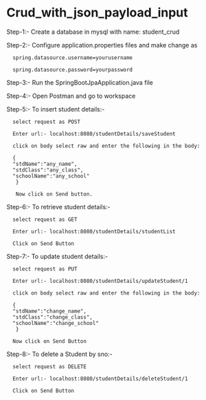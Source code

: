# Crud_with_json_payload_input

Step-1:- Create a database in mysql with name: student_crud

Step-2:- Configure application.properties files and make change as

      spring.datasource.username=yourusername
      
      spring.datasource.password=yourpassword
Step-3:- Run the SpringBootJpaApplication.java file

Step-4:- Open Postman and go to workspace

Step-5:- To insert student details:-

      select request as POST

      Enter url:- localhost:8080/studentDetails/saveStudent
      
      click on body select raw and enter the following in the body:
      
      {
      "stdName":"any_name",
      "stdClass":"any_class",
      "schoolName":"any_school"
       }
       
       Now click on Send button.
Step-6:- To retrieve student details:-

      select request as GET
      
      Enter url:- localhost:8080/studentDetails/studentList
      
      Click on Send Button
Step-7:- To update student details:-

      select request as PUT
      
      Enter url:- localhost:8080/studentDetails/updateStudent/1
      
      click on body select raw and enter the following in the body:
      
      {
      "stdName":"change_name",
      "stdClass":"change_class",
      "schoolName":"change_school"
       }
      
      Now click on Send Button
Step-8:- To delete a Student by sno:-

      select request as DELETE
      
      Enter url:- localhost:8080/studentDetails/deleteStudent/1
      
      Click on Send Button
